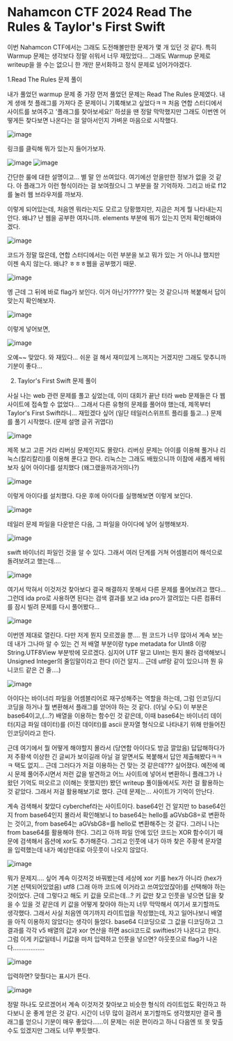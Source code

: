 # Nahamcon CTF 2024 Read The Rules & Taylor's First Swift

이번 Nahamcon CTF에서는 그래도 도전해볼만한 문제가 몇 개 있던 것 같다. 특히 Warmup 문제는 생각보다 정말 쉬워서 너무 재밌었다... 그래도 Warmup 문제로 writeup을 쓸 수는 없으니 한 개만 문서화하고 정식 문제로 넘어가야겠다. 


1.Read The Rules 문제 풀이


내가 풀었던 warmup 문제 중 가장 먼저 풀었던 문제는 Read The Rules 문제였다. 내게 생애 첫 플래그를 가져다 준 문제이니 기록해보고 싶었다ㅋㅋ 처음 연합 스터디에서 사이트를 보여주고 '플래그를 찾아보세요!' 하셨을 땐 정말 막막했지만 그래도 이번엔 어떻게든 찾다보면 나온다는 걸 알아서인지 가벼운 마음으로 시작했다.

![image](https://github.com/hyozii/Writeup_Semester/assets/163365936/68476d38-109a-4094-a25e-fd9df467c646)

링크를 클릭해 뭐가 있는지 들어가보자.

![image](https://github.com/hyozii/Writeup_Semester/assets/163365936/32951033-8643-430b-8211-c29bbaf43688)
![image](https://github.com/hyozii/Writeup_Semester/assets/163365936/28787dcb-c722-4b78-bf90-c02e7aade295)

간단한 룰에 대한 설명이고... 별 말 안 쓰여있다. 여기에선 얻을만한 정보가 없을 것 같다. 아 플래그가 이런 형식이라는 걸 보여줬으니 그 부분을 잘 기억하자. 그리고 바로 f12를 눌러 웹 브라우저를 까보자.



이렇게 되어있는데, 처음엔 뭐라는지도 모르고 당황했지만, 지금은 저게 뭘 나타내는지 안다. 왜냐? 난 웹을 공부한 여자니까. elements 부분에 뭐가 있는지 먼저 확인해봐야겠다. 

![image](https://github.com/hyozii/Writeup_Semester/assets/163365936/c6a55fa3-b63c-41f2-8046-e12c2df96abf)


코드가 정말 많은데, 연합 스터디에서는 이런 부분을 보고 뭐가 있는 거 아니냐 했지만 이젠 속지 않는다. 왜냐? ㅎㅎㅎ웹을 공부했기 때문.

![image](https://github.com/hyozii/Writeup_Semester/assets/163365936/cbb63f6f-8075-4686-9107-3e68f1516ccd)


엥 근데 그 뒤에 바로 flag가 보인다. 이거 아닌가????? 맞는 것 같으니까 복붙해서 답이 맞는지 확인해보자.

![image](https://github.com/hyozii/Writeup_Semester/assets/163365936/f7126361-3b18-462f-9ae1-8e01b02ed7b4)

이렇게 넣어보면,

![image](https://github.com/hyozii/Writeup_Semester/assets/163365936/09fea84e-5dbc-4dce-bef0-b205383fef9b)

오예~~ 맞았다. 와 재밌다... 쉬운 걸 해서 재미있게 느껴지는 거겠지만 그래도 맞추니까 기분이 좋다...


2. Taylor's First Swift 문제 풀이

사실 나는 web 관련 문제를 풀고 싶었는데, 이미 대회가 끝난 터라 web 문제들은 다 웹 사이트에 접속할 수 없었다... 그래서 다른 유형의 문제를 풀어야 했는데, 제목부터 Taylor's First Swift라니... 재밌겠다 싶어 (일단 테일러스위프트 플리를 틀고...) 문제를 풀기 시작했다. (문제 설명 글귀 귀엽다)

![image](https://github.com/hyozii/Writeup_Semester/assets/163365936/ea331f16-96d4-479c-bd1a-67ce5764b9b3)

제목 보고 고른 거라 리버싱 문제인지도 몰랐다. 리버싱 문제는 아이를 이용해 풀거나 리눅스(칼리칼리)를 이용해 푼다고 한다. 리눅스는 그래도 배웠으니까 이참에 새롭게 배워보자 싶어 아이다를 설치했다 (왜그랬을까과거의나?)

![image](https://github.com/hyozii/Writeup_Semester/assets/163365936/281abf11-abb8-440b-894a-2481ae5e6958)

이렇게 아이다를 설치했다. 다운 후에 아이다를 실행해보면 이렇게 보인다.

![image](https://github.com/hyozii/Writeup_Semester/assets/163365936/859fb276-d885-4f24-bc96-82f224bee5ba)

테일러 문제 파일을 다운받은 다음, 그 파일을 아이다에 넣어 실행해보자.

![image](https://github.com/hyozii/Writeup_Semester/assets/163365936/552e2678-1e9b-4f7c-8558-12bdd162ed60)

swift 바이너리 파일인 것을 알 수 있다. 그래서 여러 단계를 거쳐 어셈블리어 해석으로 돌려보려고 했는데....

![image](https://github.com/hyozii/Writeup_Semester/assets/163365936/58672df2-6d89-4ad2-ab7a-baccd62d8938)

여기서 막혀서 이것저것 찾아보다 결국 해결하지 못해서 다른 문제를 풀어보려고 했다... 그런데 ida pro로 사용하면 된다는 검색 결과를 보고 ida pro가 깔려있는 다른 컴퓨터를 잠시 빌려 문제를 다시 풀어봤다...

![image](https://github.com/hyozii/Writeup_Semester/assets/163365936/af6d77b9-37f3-4cdf-bd44-4a47e10dd3a3)


이번엔 제대로 열린다. 다만 저게 뭔지 모르겠을 뿐.... 뭔 코드가 너무 많아서 계속 보는데 내가 그나마 알 수 있는 건 저 배열 부분이랑 type metadata for UInt8 이랑 String.UTF8View 부분밖에 모르겠다. 심지어 UTF 말고 UInt는 뭔지 몰라 검색해보니 Unsigned Integer의 줄임말이라고 한다 (이건 알지... 근데 utf랑 같이 있으니까 뭔 유니코드 같은 건 줄....)

![image](https://github.com/hyozii/Writeup_Semester/assets/163365936/56cca927-52a1-48af-bd3d-ee437503948b)

아이다는 바이너리 파일을 어셈블리어로 재구성해주는 역할을 하는데, 그럼 인코딩/디코딩을 하거나 뭘 변환해서 플래그를 얻어야 하는 것 같다. (아닐 수도)  이 부분은 base64이고,(...?) 배열을 이용하는 함수인 것 같은데, 이때 base64는 바이너리 데이터(지금 파일 데이터)를 (이진 데이터)를 ascii 문자열 형식으로 나타내기 위해 만들어진 인코딩이라고 한다. 


근데 여기에서 뭘 어떻게 해야할지 몰라서 (당연함 아이다도 방금 깔았음) 답답해하다가 저 주황색 이상한 긴 글씨가 보이길래 아닐 걸 알면서도 복붙해서 답안 제출해봤다ㅋㅋㅋ 택도 없지... 근데 그러다가 저걸 이용하는 건 맞는 것 같은데??? 싶어졌다. 예전에 예시 문제 풀어주시면서 저런 값을 발견하고 어느 사이트에 넣어서 변환하니 플래그가 나왔던 기억도 떠오르고 (이해는 못했지만) 봤던 writeup 풀이들에서도 저런 걸 활용하는 것 같았다. 그래서 저걸 활용해보기로 했다. 근데 문제는... 사이트가 기억이 안난다.

계속 검색해서 찾았다 cyberchef라는 사이트이다. base64인 건 알지만 to base64인지 from base64인지 몰라서 확인해보니 to base64는 hello를 aGVsbG8=로 변환하는 것이고, from base64는 aGVsbG8=를 hello로 변환해주는 것 같다. 그러니 나는 from base64를 활용해야 한다. 그리고 아까 파일 안에 있던 코드는 XOR 함수이기 때문에 검색해서 옵션에 xor도 추가해준다. 그리고 인풋에 내가 아까 찾은 주황색 문자열을 입력했는데 내가 예상한대로 아웃풋이 나오지 않았다.


![image](https://github.com/hyozii/Writeup_Semester/assets/163365936/93ee770a-703b-4302-a7a4-ef9cfc064ed8)


뭐가 문제지.... 싶어 계속 이것저것 바꿔봤는데 세상에 xor 키를 hex가 아니라 (hex가 기본 선택되어있었음) utf8 (그래 아까 코드에 이거라고 쓰여있었잖아)를 선택해야 하는 것이었다. 근데 그렇다고 해도 키 값을 모르는데...? 키 값만 찾고 인풋을 넣으면 답을 찾을 수 있을 것 같은데 키 값을 어떻게 찾아야 하는지 너무 막막해서 여기서 포기할까도 생각했다. 그래서 사실 처음엔 여기까지 라이트업을 작성했는데, 자고 일어나보니 배열을 아직 이용하지 않았다는 생각이 들었다. base64 디코딩으로 그 값을 디코딩하고 그 결과를 각각 v5 배열의 값과 xor 연산을 하면 ascii코드로 swifties!가 나온다고 한다. 그럼 이게 키값일테니 키값을 마저 입력하고 인풋을 넣으면? 아웃풋으로 flag가 나온다..................

![image](https://github.com/hyozii/Writeup_Semester/assets/163365936/4c8e7a8e-b8d3-47e3-b2a3-9d828d6d4988)

입력하면? 맞췄다는 표시가 뜬다.

![image](https://github.com/hyozii/Writeup_Semester/assets/163365936/9dde8af7-4ed6-40d8-b36d-c44758881edf)

정말 하나도 모르겠어서 계속 이것저것 찾아보고 비슷한 형식의 라이트업도 확인하고 하다보니 운 좋게 얻은 것 같다. 시간이 너무 많이 걸려서 포기할까도 생각했지만 결국 플래그를 얻으니 기분이 매우 좋았다......이 문제는 쉬운 편이라고 하니 다음엔 또 못 맞출 수도 있겠지만 그래도 너무 뿌듯했다. 



